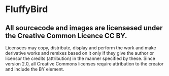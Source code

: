 # FluffyBird

## All sourcecode and images are licensesed under the Creative Common Licence CC BY.
Licensees may copy, distribute, display and perform the work and make derivative works and remixes based on it only if they give the author or licensor the credits (attribution) in the manner specified by these. Since version 2.0, all Creative Commons licenses require attribution to the creator and include the BY element. 
